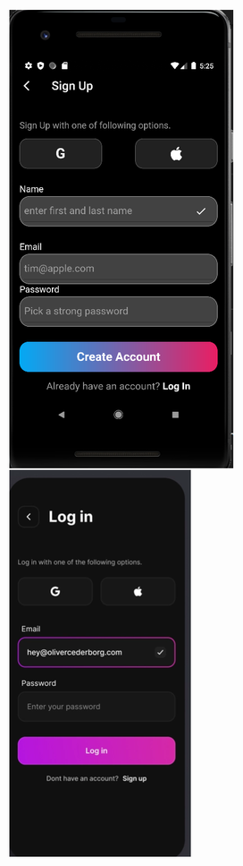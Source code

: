 ![Screenshot](https://github.com/Supu12-ui/login_signup_flutter/blob/main/Screenshot%202023-03-10%20172519.png)
![Screenshot](https://github.com/Supu12-ui/login_signup_flutter/blob/main/Screenshot%202023-03-10%20172814.png)
